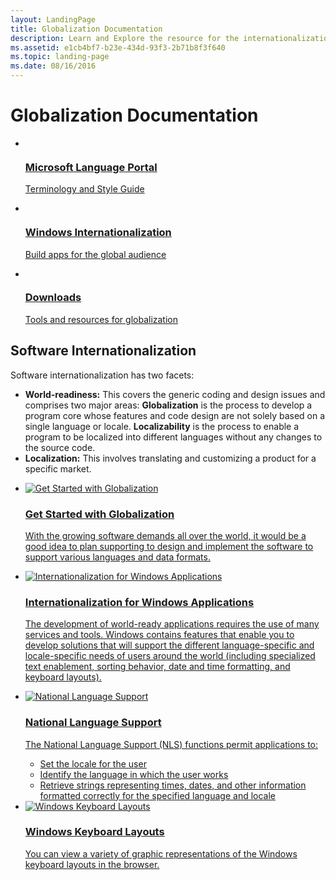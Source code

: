 ```yaml
---
layout: LandingPage
title: Globalization Documentation
description: Learn and Explore the resource for the internationalization (globalization + localizability + localization) related topics.
ms.assetid: e1cb4bf7-b23e-434d-93f3-2b71b8f3f640
ms.topic: landing-page
ms.date: 08/16/2016
---
```

# Globalization Documentation

<ul class="panelContent cardsY">
    <li>
        <a href="https://www.microsoft.com/Language">
        <div class="cardSize">
            <div class="cardPadding">
                <div class="card">
                    <div class="cardImageOuter">
                        <div class="cardImage">
                            <img src="/media/common/i_benefits.svg" alt="" />
                        </div>
                    </div>
                    <div class="cardText">
                        <h3>Microsoft Language Portal</h3>
                        <p>Terminology and Style Guide</p>
                    </div>
                </div>
            </div>
        </div>
        </a>
    </li>
    <li>
        <a href="https://dev.windows.com/en-us/internationalization">
        <div class="cardSize">
            <div class="cardPadding">
                <div class="card">
                    <div class="cardImageOuter">
                        <div class="cardImage">
                            <img src="/media/common/i_guide.svg" alt="" />
                        </div>
                    </div>
                    <div class="cardText">
                        <h3>Windows Internationalization</h3>
                        <p>Build apps for the global audience</p>
                    </div>
                </div>
            </div>
        </div>
        </a>
    </li>
    <li>
        <a href="/globalization/downloads">
        <div class="cardSize">
            <div class="cardPadding">
                <div class="card">
                    <div class="cardImageOuter">
                        <div class="cardImage">
                            <img src="/media/common/i_download-install.svg" alt="" />
                        </div>
                    </div>
                    <div class="cardText">
                        <h3>Downloads</h3>
                        <p>Tools and resources for globalization</p>
                    </div>
                </div>
            </div>
        </div>
        </a>
    </li>
</ul>

## Software Internationalization

Software internationalization has two facets:

- **World-readiness:** This covers the generic coding and design issues and comprises two major areas: **Globalization** is the process to develop a program core whose features and code design are not solely based on a single language or locale. **Localizability** is the process to enable a program to be localized into different languages without any changes to the source code.
- **Localization:** This involves translating and customizing a product for a specific market.

<ul class="panelContent cardsA cols cols4">
    <li>
        <a href="/globalization/software-internationalization">
        <div class="cardSize">
            <div class="cardPadding">
                <div class="card">
                    <div class="cardImageOuter">
                        <div class="cardImage">
                            <img alt="Get Started with Globalization" src="/media/common/i_get-started.svg">
                        </div>
                    </div>
                    <div class="cardText">
                        <h3>Get Started with Globalization</h3>
                        <p>With the growing software demands all over the world, it would be a good idea to plan supporting to design and implement the software to support various languages and data formats.</p>
                    </div>
                </div>
            </div>
        </div>
        </a>
    </li>
    <li>
        <a href="https://msdn.microsoft.com/library/dd318661(vs.85).aspx">
        <div class="cardSize">
            <div class="cardPadding">
                <div class="card">
                    <div class="cardImageOuter">
                        <div class="cardImage">
                            <img alt="Internationalization for Windows Applications" src="/media/common/i_advanced.svg">
                        </div>
                    </div>
                    <div class="cardText">
                        <h3>Internationalization for Windows Applications</h3>
                        <p>The development of world-ready applications requires the use of many services and tools. Windows contains features that enable you to develop solutions that will support the different language-specific and locale-specific needs of users around the world (including specialized text enablement, sorting behavior, date and time formatting, and keyboard layouts).</p>
                    </div>
                </div>
            </div>
        </div>
        </a>
    </li>
    <li>
        <a href="https://msdn.microsoft.com/library/dd317708(vs.85).aspx">
        <div class="cardSize">
            <div class="cardPadding">
                <div class="card">
                    <div class="cardImageOuter">
                        <div class="cardImage">
                            <img alt="National Language Support" src="/media/common/i_api-reference.svg">
                        </div>
                    </div>
                    <div class="cardText">
                        <h3>National Language Support</h3>
                        <p>The National Language Support (NLS) functions permit applications to:</p>
                        <ul>
                            <li>Set the locale for the user</li>
                            <li>Identify the language in which the user works</li>
                            <li>Retrieve strings representing times, dates, and other information formatted correctly for the specified language and locale</li>
                        </ul>
                    </div>
                </div>
            </div>
        </div>
        </a>
    </li>
    <li>
        <a href="windows-keyboard-layouts.md">
        <div class="cardSize">
            <div class="cardPadding">
                <div class="card">
                    <div class="cardImageOuter">
                        <div class="cardImage">
                            <img alt="Windows Keyboard Layouts" src="/media/common/i_reference.svg">
                        </div>
                    </div>
                    <div class="cardText">
                        <h3>Windows Keyboard Layouts</h3>
                        <p>You can view a variety of graphic representations of the Windows keyboard layouts in the browser.</p>
                    </div>
                </div>
            </div>
        </div>
        </a>
    </li>
</ul>
